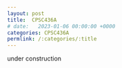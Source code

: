 ```yaml
---
layout: post
title:  CPSC436A
# date:   2023-01-06 00:00:00 +0000
categories: CPSC436A
permlink: /:categories/:title
---
```


under construction
